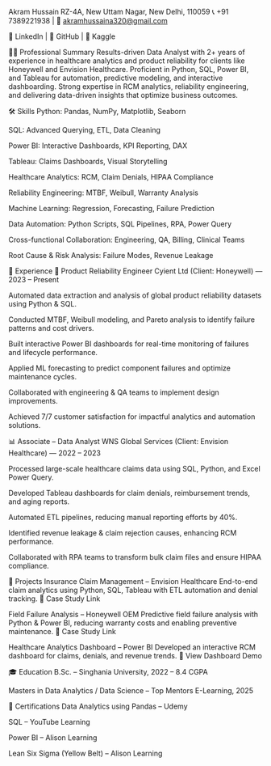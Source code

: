 Akram Hussain
RZ-4A, New Uttam Nagar, New Delhi, 110059
📞 +91 7389221938 | 📧 akramhussaina320@gmail.com

🔗 LinkedIn | 🔗 GitHub | 🔗 Kaggle

👨‍💻 Professional Summary
Results-driven Data Analyst with 2+ years of experience in healthcare analytics and product reliability for clients like Honeywell and Envision Healthcare.
Proficient in Python, SQL, Power BI, and Tableau for automation, predictive modeling, and interactive dashboarding.
Strong expertise in RCM analytics, reliability engineering, and delivering data-driven insights that optimize business outcomes.

🛠 Skills
Python: Pandas, NumPy, Matplotlib, Seaborn

SQL: Advanced Querying, ETL, Data Cleaning

Power BI: Interactive Dashboards, KPI Reporting, DAX

Tableau: Claims Dashboards, Visual Storytelling

Healthcare Analytics: RCM, Claim Denials, HIPAA Compliance

Reliability Engineering: MTBF, Weibull, Warranty Analysis

Machine Learning: Regression, Forecasting, Failure Prediction

Data Automation: Python Scripts, SQL Pipelines, RPA, Power Query

Cross-functional Collaboration: Engineering, QA, Billing, Clinical Teams

Root Cause & Risk Analysis: Failure Modes, Revenue Leakage

💼 Experience
🔧 Product Reliability Engineer
Cyient Ltd (Client: Honeywell) — 2023 – Present

Automated data extraction and analysis of global product reliability datasets using Python & SQL.

Conducted MTBF, Weibull modeling, and Pareto analysis to identify failure patterns and cost drivers.

Built interactive Power BI dashboards for real-time monitoring of failures and lifecycle performance.

Applied ML forecasting to predict component failures and optimize maintenance cycles.

Collaborated with engineering & QA teams to implement design improvements.

Achieved 7/7 customer satisfaction for impactful analytics and automation solutions.

📊 Associate – Data Analyst
WNS Global Services (Client: Envision Healthcare) — 2022 – 2023

Processed large-scale healthcare claims data using SQL, Python, and Excel Power Query.

Developed Tableau dashboards for claim denials, reimbursement trends, and aging reports.

Automated ETL pipelines, reducing manual reporting efforts by 40%.

Identified revenue leakage & claim rejection causes, enhancing RCM performance.

Collaborated with RPA teams to transform bulk claim files and ensure HIPAA compliance.

📁 Projects
Insurance Claim Management – Envision Healthcare
End-to-end claim analytics using Python, SQL, Tableau with ETL automation and denial tracking.
🔗 Case Study Link

Field Failure Analysis – Honeywell OEM
Predictive field failure analysis with Python & Power BI, reducing warranty costs and enabling preventive maintenance.
🔗 Case Study Link

Healthcare Analytics Dashboard – Power BI
Developed an interactive RCM dashboard for claims, denials, and revenue trends.
🔗 View Dashboard Demo

🎓 Education
B.Sc. – Singhania University, 2022 – 8.4 CGPA

Masters in Data Analytics / Data Science – Top Mentors E-Learning, 2025

📜 Certifications
Data Analytics using Pandas – Udemy

SQL – YouTube Learning

Power BI – Alison Learning

Lean Six Sigma (Yellow Belt) – Alison Learning
